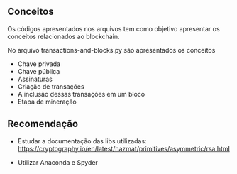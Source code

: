 ## Conceitos
Os códigos apresentados nos arquivos tem como objetivo apresentar os conceitos relacionados ao blockchain.

No arquivo transactions-and-blocks.py são apresentados os conceitos

- Chave privada
- Chave pública
- Assinaturas
- Criação de transações
- A inclusão dessas transações em um bloco
- Etapa de mineração



## Recomendação

- Estudar a documentação das libs utilizadas: https://cryptography.io/en/latest/hazmat/primitives/asymmetric/rsa.html

- Utilizar Anaconda e Spyder
